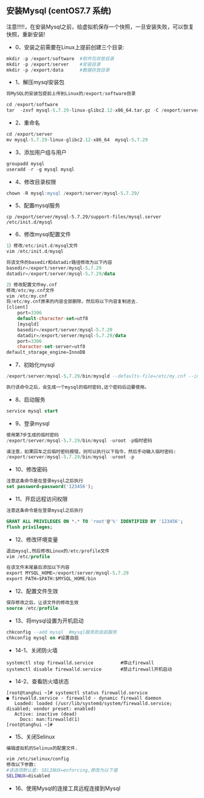 ## 安装Mysql (centOS7.7 系统)

注意!!!!!，在安装Mysql之前，给虚拟机保存一个快照，一旦安装失败，可以恢复快照，重新安装!

- 0、安装之前需要在Linux上提前创建三个目录:


``` python
mkdir -p /export/software  #软件包存放目录
mkdir -p /export/server    #安装目录
mkdir -p /export/data      #数据存放目录
```



- 1、解压mysql安装包

``` sql
将MySQL的安装包提前上传到Linux的/export/software目录

cd /export/software
tar  -zxvf mysql-5.7.29-linux-glibc2.12-x86_64.tar.gz -C /export/server/
```



- 2、重命名　

``` sql
cd /export/server
mv mysql-5.7.29-linux-glibc2.12-x86_64  mysql-5.7.29
```



- 3、添加用户组与用户

``` sql
groupadd mysql
useradd -r -g mysql mysql
```



- 4、修改目录权限

``` sql
chown -R mysql:mysql /export/server/mysql-5.7.29/
```



- 5、配置mysql服务

``` shell
cp /export/server/mysql-5.7.29/support-files/mysql.server /etc/init.d/mysql
```



- 6、修改mysql配置文件

``` sql
1）修改/etc/init.d/mysql文件
vim /etc/init.d/mysql

将该文件的basedir和datadir路径修改为以下内容
basedir=/export/server/mysql-5.7.29
datadir=/export/server/mysql-5.7.29/data

2）修改配置文件my.cnf
修改/etc/my.cnf文件
vim /etc/my.cnf
将/etc/my.cnf原来的内容全部删除，然后将以下内容复制进去.
[client]
	port=3306
	default-character-set=utf8
	[mysqld]
	basedir=/export/server/mysql-5.7.29
	datadir=/export/server/mysql-5.7.29/data
	port=3306
	character-set-server=utf8
default_storage_engine=InnoDB
```



- 7、初始化mysql

```sql
/export/server/mysql-5.7.29/bin/mysqld --defaults-file=/etc/my.cnf --initialize --user=mysql --basedir=/export/server/mysql-5.7.29 --datadir=/export/server/mysql-5.7.29/data

执行该命令之后，会生成一个mysql的临时密码,这个密码后边要使用。

```



- 8、启动服务

``` sql
service mysql start
```



- 9、登录mysql

``` sql
使用第7步生成的临时密码
/export/server/mysql-5.7.29/bin/mysql -uroot -p临时密码

请注意，如果回车之后临时密码报错，则可以执行以下指令，然后手动输入临时密码:
/export/server/mysql-5.7.29/bin/mysql -uroot -p
```



- 10、修改密码

``` sql
注意这条命令是在登录mysql之后执行
set password=password('123456');
```



- 11、开启远程访问权限

``` sql
注意这条命令是在登录mysql之后执行

GRANT ALL PRIVILEGES ON *.* TO 'root'@'%' IDENTIFIED BY '123456'; 
flush privileges;
```



- 12、修改环境变量

``` sql
退出mysql,然后修改Linux的/etc/profile文件
vim /etc/profile

在该文件末尾最后添加以下内容
export MYSQL_HOME=/export/server/mysql-5.7.29
export PATH=$PATH:$MYSQL_HOME/bin
```



- 12、配置文件生效

``` sql
保存修改之后，让该文件的修改生效
source /etc/profile
```



- 13、将mysql设置为开机启动

``` sql
chkconfig --add mysql  #mysql服务到自启服务
chkconfig mysql on #设置自启
```



- 14-1、关闭防火墙

``` shell
systemctl stop firewalld.service          #停止firewall
systemctl disable firewalld.service       #禁止firewall开机启动
```



- 14-2、查看防火墙状态

``` shell
[root@tanghui ~]# systemctl status firewalld.service
● firewalld.service - firewalld - dynamic firewall daemon
   Loaded: loaded (/usr/lib/systemd/system/firewalld.service; disabled; vendor preset: enabled)
   Active: inactive (dead)
     Docs: man:firewalld(1)
[root@tanghui ~]# 

```



- 15、关闭Selinux

``` sh
编辑虚拟机的Selinux的配置文件.

vim /etc/selinux/config 
修改以下参数:
#该选项默认是: SELINUX=enforcing,修改为以下值
SELINUX=disabled
```



- 16、使用Mysql的连接工具远程连接到Mysql